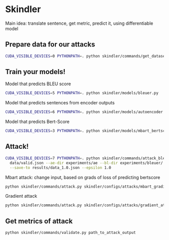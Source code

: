 # Skindler

Main idea: translate sentence, get metric, predict it, using differentiable model

## Prepare data for our attacks

```bash
CUDA_VISIBLE_DEVICES=0 PYTHONPATH=. python skindler/commands/get_dataset.py DATASET_CONFIG_NAME PATH_TO_SAVE_DATA.jsonl --split train --device 0
```

## Train your models!

Model that predicts BLEU score

```bash
CUDA_VISIBLE_DEVICES=5 PYTHONPATH=. python skindler/models/bleuer.py
```

Model that predicts sentences from encoder outputs

```bash
CUDA_VISIBLE_DEVICES=6 PYTHONPATH=. python skindler/models/autoencoder.py
```

Model that predicts Bert-Score

```bash
CUDA_VISIBLE_DEVICES=3 PYTHONPATH=. python skindler/models/mbart_bertscorer.py
```

## Attack!

```bash
CUDA_VISIBLE_DEVICES=7 PYTHONPATH=. python skindler/commands/attack_bleuer.py \
  data/valid.json --ae-dir experiments/ae --bl-dir experiments/bleuer/ \
  --save-to results/data_1.0.json --epsilon 1.0
```

Mbart attack: change input, based on grads of loss of predicting bertscore

```bash
python skindler/commands/attack.py skindler/configs/attacks/mbart_gradient_update_input_attack.jsonnet  --out-dir mbart_gradient_update_input_attack_folder
```

Gradient attack

```bash
python skindler/commands/attack.py skindler/configs/attacks/gradient_attack.jsonnet  --out-dir gradient_attack_folder
```

## Get metrics of attack

```bash
python skindler/commands/validate.py path_to_attack_output
```